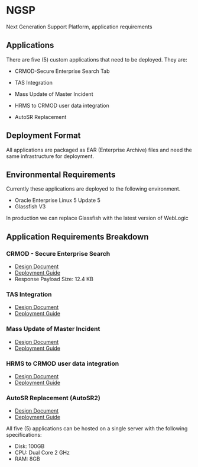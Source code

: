 # NGSP

Next Generation Support Platform, application requirements

## Applications

There are five (5) custom applications that need to be deployed.  They
are:

* CRMOD-Secure Enterprise Search Tab

* TAS Integration

* Mass Update of Master Incident

* HRMS to CRMOD user data integration

* AutoSR Replacement

## Deployment Format

All applications are packaged as EAR (Enterprise Archive) files and
need the same infrastructure for deployment.

## Environmental Requirements

Currently these applications are deployed to the following
environment.

* Oracle Enterprise Linux 5 Update 5
* Glassfish V3

In production we can replace Glassfish with the latest version of WebLogic

## Application Requirements Breakdown

### CRMOD - Secure Enterprise Search

* [Design Document](http://linux1.hk.oracle.com/MvnSesFe/design.html)
* [Deployment Guide](http://linux1.hk.oracle.com/SES-CRMOD-EAR/)
* Response Payload Size: 12.4 KB

### TAS Integration

* [Design Document]()
* [Deployment Guide]()

### Mass Update of Master Incident

* [Design Document]()
* [Deployment Guide]()

### HRMS to CRMOD user data integration

* [Design Document]()
* [Deployment Guide]()

### AutoSR Replacement (AutoSR2)

* [Design Document](http://linux1.hk.oracle.com/autoSR2/design.html)
* [Deployment Guide](http://linux1.hk.oracle.com/autoSR2-EAR/)

All five (5) applications can be hosted on a single server with the
following specifications:

* Disk: 100GB
* CPU: Dual Core 2 GHz
* RAM: 8GB

